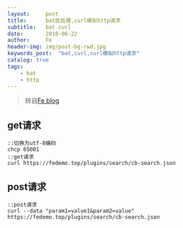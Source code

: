 ```yaml
---
layout:     post
title:      bat批处理,curl模拟http请求
subtitle:   bat curl
date:       2018-06-22
author:     Fe
header-img: img/post-bg-rwd.jpg
keywords_post:  "bat,curl,curl模拟http请求"
catalog: true
tags:
    - bat
    - http
---
```

>转自[Fe blog](https://fedemo.top/2018/07/07/oracle-serve/)  
## get请求

```
::切换为utf-8编码
chcp 65001
::get请求
curl https://fedemo.top/plugins/search/cb-search.json
```

## post请求

```
::post请求
curl --data "param1=value1&param2=value" https://fedemo.top/plugins/search/cb-search.json
```

